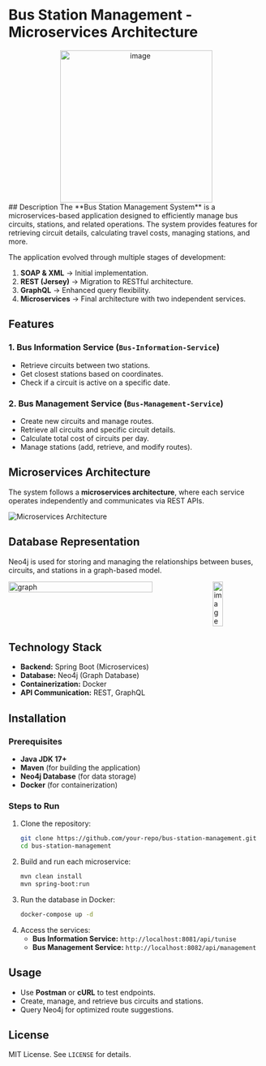 # Bus Station Management - Microservices Architecture
<div align="center">
  <img src="https://github.com/user-attachments/assets/ba1295ea-17a9-47cb-a6d2-a40c3c6a729c" alt="image" style="width: 300px; max-width: 100%;" />
</div>
## Description
The **Bus Station Management System** is a microservices-based application designed to efficiently manage bus circuits, stations, and related operations. The system provides features for retrieving circuit details, calculating travel costs, managing stations, and more.


The application evolved through multiple stages of development:
1. **SOAP & XML** → Initial implementation.
2. **REST (Jersey)** → Migration to RESTful architecture.
3. **GraphQL** → Enhanced query flexibility.
4. **Microservices** → Final architecture with two independent services.

## Features
### **1. Bus Information Service** (`Bus-Information-Service`)
- Retrieve circuits between two stations.
- Get closest stations based on coordinates.
- Check if a circuit is active on a specific date.

### **2. Bus Management Service** (`Bus-Management-Service`)
- Create new circuits and manage routes.
- Retrieve all circuits and specific circuit details.
- Calculate total cost of circuits per day.
- Manage stations (add, retrieve, and modify routes).

## Microservices Architecture
The system follows a **microservices architecture**, where each service operates independently and communicates via REST APIs.

![Microservices Architecture](https://github.com/user-attachments/assets/8741dd4e-b492-457a-8bb2-ce9b7e5f6193)

## Database Representation

Neo4j is used for storing and managing the relationships between buses, circuits, and stations in a graph-based model.

<div style="display: flex; align-items: flex-start; justify-content: space-between;">
  <img src="https://github.com/user-attachments/assets/93a1a276-20ef-4655-9c17-d233d631ae7a" alt="graph" style="width: 75%; margin-right: 5%;" />
  <img src="https://github.com/user-attachments/assets/33982945-fc2b-43e2-a41c-57257fe4ba57" alt="image" style="width: 20%;" />
</div>




## Technology Stack
- **Backend:** Spring Boot (Microservices)
- **Database:** Neo4j (Graph Database)
- **Containerization:** Docker
- **API Communication:** REST, GraphQL

## Installation
### **Prerequisites**
- **Java JDK 17+**
- **Maven** (for building the application)
- **Neo4j Database** (for data storage)
- **Docker** (for containerization)

### **Steps to Run**
1. Clone the repository:
   ```bash
   git clone https://github.com/your-repo/bus-station-management.git
   cd bus-station-management
   ```
2. Build and run each microservice:
   ```bash
   mvn clean install
   mvn spring-boot:run
   ```
3. Run the database in Docker:
   ```bash
   docker-compose up -d
   ```
4. Access the services:
   - **Bus Information Service:** `http://localhost:8081/api/tunise`
   - **Bus Management Service:** `http://localhost:8082/api/management`

## Usage
- Use **Postman** or **cURL** to test endpoints.
- Create, manage, and retrieve bus circuits and stations.
- Query Neo4j for optimized route suggestions.


## License
MIT License. See `LICENSE` for details.
